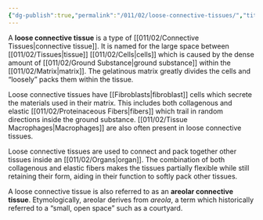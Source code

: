 ```yaml
---
{"dg-publish":true,"permalink":"/011/02/loose-connective-tissues/","title":"Loose Connective Tissues","tags":["BIOL422"],"noteIcon":"1","created":"2024-10-19T20:27:19.071-07:00","updated":"2024-09-26T15:20:52.131-07:00"}
---
```


A **loose connective tissue** is a type of [[011/02/Connective Tissues\|connective tissue]]. It is named for the large space between [[011/02/Tissues\|tissue]] [[011/02/Cells\|cells]] which is caused by the dense amount of [[011/02/Ground Substance\|ground substance]] within the [[011/02/Matrix\|matrix]]. The gelatinous matrix greatly divides the cells and “loosely” packs them within the tissue.

Loose connective tissues have [[Fibroblasts\|fibroblast]] cells which secrete the materials used in their matrix. This includes both collagenous and elastic [[011/02/Proteinaceous Fibers\|fibers]] which trail in random directions inside the ground substance. [[011/02/Tissue Macrophages\|Macrophages]] are also often present in loose connective tissues.

Loose connective tissues are used to connect and pack together other tissues inside an [[011/02/Organs\|organ]]. The combination of both collagenous and elastic fibers makes the tissues partially flexible while still retaining their form, aiding in their function to softly pack other tissues.

A loose connective tissue is also referred to as an **areolar connective tissue**. Etymologically, areolar derives from *areola*, a term which historically referred to a “small, open space” such as a courtyard.